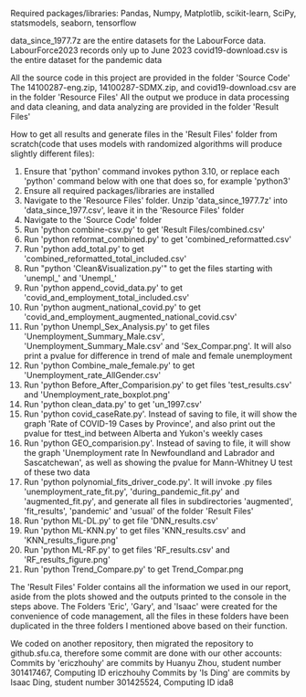 Required packages/libraries:
Pandas,
Numpy,
Matplotlib,
scikit-learn,
SciPy,
statsmodels,
seaborn,
tensorflow

data_since_1977.7z are the entire datasets for the LabourForce data.
LabourForce2023 records only up to June 2023
covid19-download.csv is the entire dataset for the pandemic data

All the source code in this project are provided in the folder 'Source Code'
The 14100287-eng.zip, 14100287-SDMX.zip, and covid19-download.csv are in the folder 'Resource Files'
All the output we produce in data processing and data cleaning, and data analyzing are provided in the folder 'Result Files'

How to get all results and generate files in the 'Result Files' folder from scratch(code that uses models with randomized algorithms will produce slightly different files):
1. Ensure that 'python' command invokes python 3.10, or replace each 'python' command below with one that does so, for example 'python3'
2. Ensure all required packages/libraries are installed
3. Navigate to the 'Resource Files' folder. Unzip 'data_since_1977.7z' into 'data_since_1977.csv', leave it in the 'Resource Files' folder
4. Navigate to the 'Source Code' folder
5. Run 'python combine-csv.py' to get 'Result Files/combined.csv'
6. Run 'python reformat_combined.py' to get 'combined_reformatted.csv'
7. Run 'python add_total.py' to get 'combined_reformatted_total_included.csv'
8. Run "python 'Clean&Visualization.py'" to get the files starting with 'unempl_' and 'Unempl_'
9. Run 'python append_covid_data.py' to get 'covid_and_employment_total_included.csv'
10. Run 'python augment_national_covid.py' to get 'covid_and_employment_augmented_national_covid.csv'
11. Run 'python Unempl_Sex_Analysis.py' to get files 'Unemployment_Summary_Male.csv', 'Unemployment_Summary_Male.csv' and 'Sex_Compar.png'. It will also print a pvalue for difference in trend of male and female unemployment
12. Run 'python Combine_male_female.py' to get 'Unemployment_rate_AllGender.csv'
13. Run 'python Before_After_Comparision.py' to get files 'test_results.csv' and 'Unemployment_rate_boxplot.png'
14. Run 'python clean_data.py' to get 'un_1997.csv'
15. Run 'python covid_caseRate.py'. Instead of saving to file, it will show the graph 'Rate of COVID-19 Cases by Province', and also print out the pvalue for ttest_ind between Alberta and Yukon's weekly cases
16. Run 'python GEO_comparision.py'. Instead of saving to file, it will show the graph 'Unemployment rate In Newfoundland and Labrador and Sascatchewan', as well as showing the pvalue for Mann-Whitney U test of these two data
17. Run 'python polynomial_fits_driver_code.py'. It will invoke .py files 'unemployment_rate_fit.py', 'during_pandemic_fit.py' and 'augmented_fit.py', and generate all files in subdirectories 'augmented', 'fit_results', 'pandemic' and 'usual' of the folder 'Result Files'
18. Run 'python ML-DL.py' to get file 'DNN_results.csv'
19. Run 'python ML-KNN.py' to get files 'KNN_results.csv' and 'KNN_results_figure.png'
20. Run 'python ML-RF.py' to get files 'RF_results.csv' and 'RF_results_figure.png'
21. Run 'python Trend_Compare.py' to get Trend_Compar.png

The 'Result Files' Folder contains all the information we used in our report, aside from the plots showed and the outputs printed to the console in the steps above.
The Folders 'Eric', 'Gary', and 'Isaac' were created for the convenience of code management,
all the files in these folders have been duplicated in the three folders I mentioned above based on their function.

We coded on another repository, then migrated the repository to github.sfu.ca, therefore some commit are done with our other accounts:
Commits by 'ericzhouhy' are commits by Huanyu Zhou, student number 301417467, Computing ID ericzhouhy
Commits by 'Is Ding' are commits by Isaac Ding, student number 301425524, Computing ID ida8
